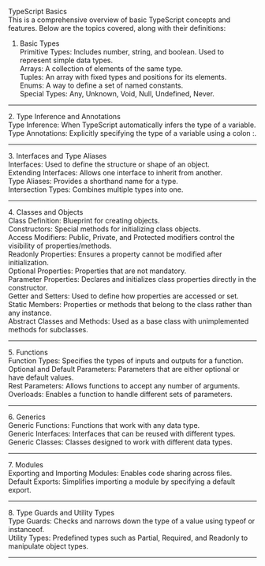 
TypeScript Basics <br>
This is a comprehensive overview of basic TypeScript concepts and features. Below are the topics covered, along with their definitions:

1. Basic Types <br>
Primitive Types: Includes number, string, and boolean. Used to represent simple data types.<br>
Arrays: A collection of elements of the same type.<br>
Tuples: An array with fixed types and positions for its elements.<br>
Enums: A way to define a set of named constants.<br>
Special Types: Any, Unknown, Void, Null, Undefined, Never.<br>
<hr>
2. Type Inference and Annotations<br>
Type Inference: When TypeScript automatically infers the type of a variable.<br>
Type Annotations: Explicitly specifying the type of a variable using a colon :.<br>
<hr>
3. Interfaces and Type Aliases<br>
Interfaces: Used to define the structure or shape of an object.<br>
Extending Interfaces: Allows one interface to inherit from another.<br>
Type Aliases: Provides a shorthand name for a type.<br>
Intersection Types: Combines multiple types into one.<br>
<hr>
4. Classes and Objects<br>
Class Definition: Blueprint for creating objects.<br>
Constructors: Special methods for initializing class objects.<br>
Access Modifiers: Public, Private, and Protected modifiers control the visibility of properties/methods.<br>
Readonly Properties: Ensures a property cannot be modified after initialization.<br>
Optional Properties: Properties that are not mandatory.<br>
Parameter Properties: Declares and initializes class properties directly in the constructor.<br>
Getter and Setters: Used to define how properties are accessed or set.<br>
Static Members: Properties or methods that belong to the class rather than any instance.<br>
Abstract Classes and Methods: Used as a base class with unimplemented methods for subclasses.<br>
<hr>
5. Functions<br>
Function Types: Specifies the types of inputs and outputs for a function.<br>
Optional and Default Parameters: Parameters that are either optional or have default values.<br>
Rest Parameters: Allows functions to accept any number of arguments.<br>
Overloads: Enables a function to handle different sets of parameters.<br>
<hr>
6. Generics<br>
Generic Functions: Functions that work with any data type.<br>
Generic Interfaces: Interfaces that can be reused with different types.<br>
Generic Classes: Classes designed to work with different data types.<br>
<hr>
7. Modules<br>
Exporting and Importing Modules: Enables code sharing across files.<br>
Default Exports: Simplifies importing a module by specifying a default export.<br>
<hr>
8. Type Guards and Utility Types<br>
Type Guards: Checks and narrows down the type of a value using typeof or instanceof.<br>
Utility Types: Predefined types such as Partial, Required, and Readonly to manipulate object types.<br>
<hr>

